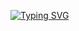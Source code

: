 <a href="https://git.io/typing-svg"><img src="https://readme-typing-svg.herokuapp.com?font=Fira+Code&duration=2500&pause=1000&color=35C9CD&background=0204FF00&center=true&vCenter=true&multiline=true&width=510&height=110&lines=%F0%9F%91%8B+Hello%2C+I'm+a+beginner+backend+dev%D0%B5loper.;%F0%9F%91%A8+I+am+17+years+old.+Mihail.+Lysva.;I+am+learning+Python+and+Golang.;%F0%9F%92%99+Have+a+good+mood+%F0%9F%92%99" alt="Typing SVG" /></a>
